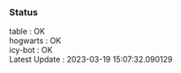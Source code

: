 ### Status


table : OK  
hogwarts : OK  
icy-bot : OK  
Latest Update : 2023-03-19 15:07:32.090129
